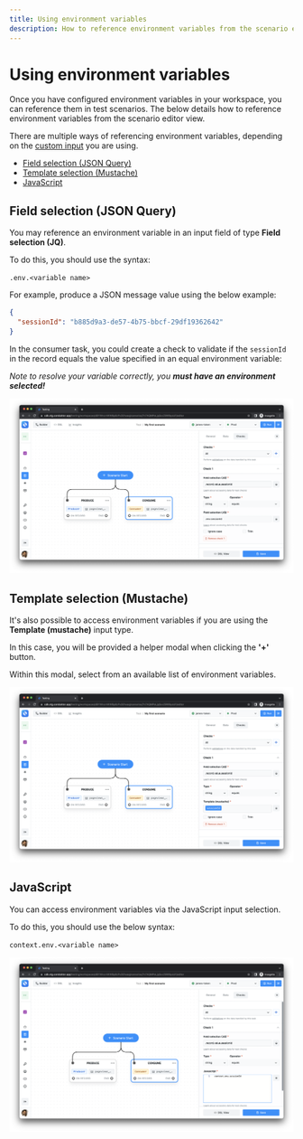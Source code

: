 ```yaml
---
title: Using environment variables
description: How to reference environment variables from the scenario editor view.
---
```


# Using environment variables

Once you have configured environment variables in your workspace, you can reference them in test scenarios. The below details how to reference environment variables from the scenario editor view.

There are multiple ways of referencing environment variables, depending on the [custom input](../custom-inputs) you are using.

- [Field selection (JSON Query)](using-environment-variables#field-selection-json-query)
- [Template selection (Mustache)](using-environment-variables#template-selection-mustache)
- [JavaScript](using-environment-variables#javascript)

## Field selection (JSON Query)

You may reference an environment variable in an input field of type **Field selection (JQ)**.

To do this, you should use the syntax:

`.env.<variable name>`

For example, produce a JSON message value using the below example:

```json
{
  "sessionId": "b885d9a3-de57-4b75-bbcf-29df19362642"
}
```

In the consumer task, you could create a check to validate if the `sessionId` in the record equals the value specified in an equal environment variable:&#x20;

_Note to resolve your variable correctly, you **must have an environment selected!**_

![](<../../assets/image (146).png>)

## Template selection (Mustache)

It's also possible to access environment variables if you are using the **Template (mustache)** input type.&#x20;

In this case, you will be provided a helper modal when clicking the **'+'** button.

Within this modal, select from an available list of environment variables.

![](<../../assets/image (118) (1).png>)

## JavaScript

You can access environment variables via the JavaScript input selection.

To do this, you should use the below syntax:

`context.env.<variable name>`

![](<../../assets/image (105).png>)
